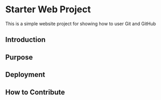 # Starter Web Project

This is a simple website project for showing how to user Git and GitHub


## Introduction

## Purpose

## Deployment

## How to Contribute
